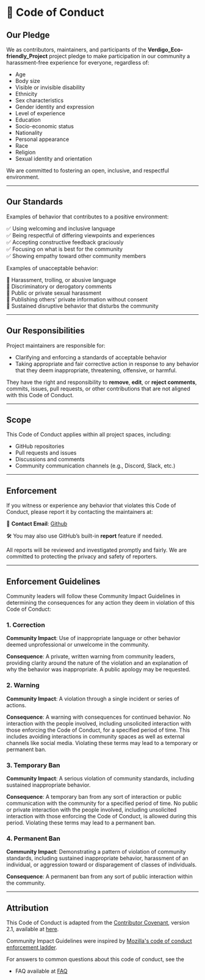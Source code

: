 # 📜 Code of Conduct

## Our Pledge

We as contributors, maintainers, and participants of the **Verdigo_Eco-friendly_Project** project pledge to make participation in our community a harassment-free experience for everyone, regardless of:

- Age
- Body size
- Visible or invisible disability
- Ethnicity
- Sex characteristics
- Gender identity and expression
- Level of experience
- Education
- Socio-economic status
- Nationality
- Personal appearance
- Race
- Religion
- Sexual identity and orientation

We are committed to fostering an open, inclusive, and respectful environment.

---

## Our Standards

Examples of behavior that contributes to a positive environment:

✅ Using welcoming and inclusive language  
✅ Being respectful of differing viewpoints and experiences  
✅ Accepting constructive feedback graciously  
✅ Focusing on what is best for the community  
✅ Showing empathy toward other community members

Examples of unacceptable behavior:

🚫 Harassment, trolling, or abusive language  
🚫 Discriminatory or derogatory comments  
🚫 Public or private sexual harassment  
🚫 Publishing others' private information without consent  
🚫 Sustained disruptive behavior that disturbs the community

---

## Our Responsibilities

Project maintainers are responsible for:

- Clarifying and enforcing a standards of acceptable behavior
- Taking appropriate and fair corrective action in response to any behavior that they deem inappropriate, threatening, offensive, or harmful.

They have the right and responsibility to **remove**, **edit**, or **reject comments**, commits, issues, pull requests, or other contributions that are not aligned with this Code of Conduct.

---

## Scope

This Code of Conduct applies within all project spaces, including:

- GitHub repositories
- Pull requests and issues
- Discussions and comments
- Community communication channels (e.g., Discord, Slack, etc.)

---

## Enforcement

If you witness or experience any behavior that violates this Code of Conduct, please report it by contacting the maintainers at:

📧 **Contact Email**: [Github](https://github.com/Meghali54)

🛠️ You may also use GitHub’s built-in **report** feature if needed.

All reports will be reviewed and investigated promptly and fairly. We are committed to protecting the privacy and safety of reporters.

---

## Enforcement Guidelines

Community leaders will follow these Community Impact Guidelines in determining the consequences for any action they deem in violation of this Code of Conduct:

### 1. Correction

**Community Impact**: Use of inappropriate language or other behavior deemed unprofessional or unwelcome in the community.

**Consequence**: A private, written warning from community leaders, providing clarity around the nature of the violation and an explanation of why the behavior was inappropriate. A public apology may be requested.

### 2. Warning

**Community Impact**: A violation through a single incident or series of actions.

**Consequence**: A warning with consequences for continued behavior. No interaction with the people involved, including unsolicited interaction with those enforcing the Code of Conduct, for a specified period of time. This includes avoiding interactions in community spaces as well as external channels like social media. Violating these terms may lead to a temporary or permanent ban.

### 3. Temporary Ban

**Community Impact**: A serious violation of community standards, including sustained inappropriate behavior.

**Consequence**: A temporary ban from any sort of interaction or public communication with the community for a specified period of time. No public or private interaction with the people involved, including unsolicited interaction with those enforcing the Code of Conduct, is allowed during this period. Violating these terms may lead to a permanent ban.

### 4. Permanent Ban

**Community Impact**: Demonstrating a pattern of violation of community standards, including sustained inappropriate behavior, harassment of an individual, or aggression toward or disparagement of classes of individuals.

**Consequence**: A permanent ban from any sort of public interaction within the community.

---

## Attribution

This Code of Conduct is adapted from the [Contributor Covenant](https://www.contributor-covenant.org), version 2.1, available at [here](https://www.contributor-covenant.org/version/2/1/code_of_conduct.html).

Community Impact Guidelines were inspired by [Mozilla's code of conduct enforcement ladder](https://github.com/mozilla/diversity).

For answers to common questions about this code of conduct, see the

- FAQ available at [FAQ](https://www.contributor-covenant.org/faq)
